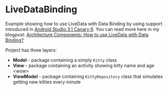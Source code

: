 # LiveDataBinding
Example showing how to use LiveData with Data Binding by using support introduced in [Android Studio 3.1 Canary 6](https://androidstudio.googleblog.com/2017/12/android-studio-31-canary-6-is-now.html).
You can read more here in my blogpost: [Architecture Components: How to use LiveData with Data Binding?](https://medium.com/@pszklarska/android-architecture-components-livedata-with-data-binding-7bf85871bbd8)

Project has three layers:
* **Model** - package containing a simply `Kitty` class
* **View** - package containing an activity showing kitty name and age \<wow>
* **ViewModel** - package containing `KittyRepository` class that simulates getting new kitties every minute
